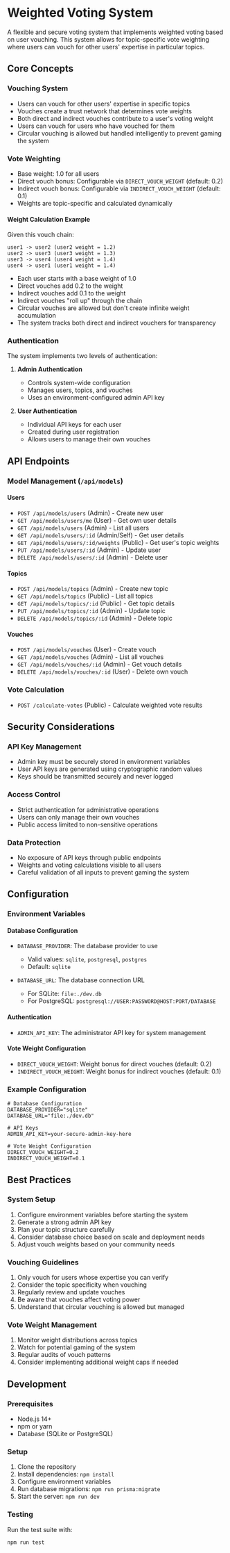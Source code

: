 # Weighted Voting System

A flexible and secure voting system that implements weighted voting based on user vouching. This system allows for topic-specific vote weighting where users can vouch for other users' expertise in particular topics.

## Core Concepts

### Vouching System
- Users can vouch for other users' expertise in specific topics
- Vouches create a trust network that determines vote weights
- Both direct and indirect vouches contribute to a user's voting weight
- Users can vouch for users who have vouched for them
- Circular vouching is allowed but handled intelligently to prevent gaming the system

### Vote Weighting
- Base weight: 1.0 for all users
- Direct vouch bonus: Configurable via `DIRECT_VOUCH_WEIGHT` (default: 0.2)
- Indirect vouch bonus: Configurable via `INDIRECT_VOUCH_WEIGHT` (default: 0.1)
- Weights are topic-specific and calculated dynamically

#### Weight Calculation Example
Given this vouch chain:
```
user1 -> user2 (user2 weight = 1.2)
user2 -> user3 (user3 weight = 1.3)
user3 -> user4 (user4 weight = 1.4)
user4 -> user1 (user1 weight = 1.4)
```

- Each user starts with a base weight of 1.0
- Direct vouches add 0.2 to the weight
- Indirect vouches add 0.1 to the weight
- Indirect vouches "roll up" through the chain
- Circular vouches are allowed but don't create infinite weight accumulation
- The system tracks both direct and indirect vouchers for transparency

### Authentication
The system implements two levels of authentication:

1. **Admin Authentication**
   - Controls system-wide configuration
   - Manages users, topics, and vouches
   - Uses an environment-configured admin API key

2. **User Authentication**
   - Individual API keys for each user
   - Created during user registration
   - Allows users to manage their own vouches

## API Endpoints

### Model Management (`/api/models`)

#### Users
- `POST /api/models/users` (Admin) - Create new user
- `GET /api/models/users/me` (User) - Get own user details
- `GET /api/models/users` (Admin) - List all users
- `GET /api/models/users/:id` (Admin/Self) - Get user details
- `GET /api/models/users/:id/weights` (Public) - Get user's topic weights
- `PUT /api/models/users/:id` (Admin) - Update user
- `DELETE /api/models/users/:id` (Admin) - Delete user

#### Topics
- `POST /api/models/topics` (Admin) - Create new topic
- `GET /api/models/topics` (Public) - List all topics
- `GET /api/models/topics/:id` (Public) - Get topic details
- `PUT /api/models/topics/:id` (Admin) - Update topic
- `DELETE /api/models/topics/:id` (Admin) - Delete topic

#### Vouches
- `POST /api/models/vouches` (User) - Create vouch
- `GET /api/models/vouches` (Admin) - List all vouches
- `GET /api/models/vouches/:id` (Admin) - Get vouch details
- `DELETE /api/models/vouches/:id` (User) - Delete own vouch

### Vote Calculation
- `POST /calculate-votes` (Public) - Calculate weighted vote results

## Security Considerations

### API Key Management
- Admin key must be securely stored in environment variables
- User API keys are generated using cryptographic random values
- Keys should be transmitted securely and never logged

### Access Control
- Strict authentication for administrative operations
- Users can only manage their own vouches
- Public access limited to non-sensitive operations

### Data Protection
- No exposure of API keys through public endpoints
- Weights and voting calculations visible to all users
- Careful validation of all inputs to prevent gaming the system

## Configuration

### Environment Variables

#### Database Configuration
- `DATABASE_PROVIDER`: The database provider to use
  - Valid values: `sqlite`, `postgresql`, `postgres`
  - Default: `sqlite`

- `DATABASE_URL`: The database connection URL
  - For SQLite: `file:./dev.db`
  - For PostgreSQL: `postgresql://USER:PASSWORD@HOST:PORT/DATABASE`

#### Authentication
- `ADMIN_API_KEY`: The administrator API key for system management

#### Vote Weight Configuration
- `DIRECT_VOUCH_WEIGHT`: Weight bonus for direct vouches (default: 0.2)
- `INDIRECT_VOUCH_WEIGHT`: Weight bonus for indirect vouches (default: 0.1)

### Example Configuration

```env
# Database Configuration
DATABASE_PROVIDER="sqlite"
DATABASE_URL="file:./dev.db"

# API Keys
ADMIN_API_KEY=your-secure-admin-key-here

# Vote Weight Configuration
DIRECT_VOUCH_WEIGHT=0.2
INDIRECT_VOUCH_WEIGHT=0.1
```

## Best Practices

### System Setup
1. Configure environment variables before starting the system
2. Generate a strong admin API key
3. Plan your topic structure carefully
4. Consider database choice based on scale and deployment needs
5. Adjust vouch weights based on your community needs

### Vouching Guidelines
1. Only vouch for users whose expertise you can verify
2. Consider the topic specificity when vouching
3. Regularly review and update vouches
4. Be aware that vouches affect voting power
5. Understand that circular vouching is allowed but managed

### Vote Weight Management
1. Monitor weight distributions across topics
2. Watch for potential gaming of the system
3. Regular audits of vouch patterns
4. Consider implementing additional weight caps if needed

## Development

### Prerequisites
- Node.js 14+
- npm or yarn
- Database (SQLite or PostgreSQL)

### Setup
1. Clone the repository
2. Install dependencies: `npm install`
3. Configure environment variables
4. Run database migrations: `npm run prisma:migrate`
5. Start the server: `npm run dev`

### Testing
Run the test suite with:
```bash
npm run test
```